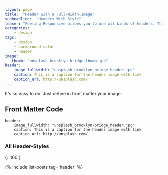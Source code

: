 ```yaml
---
layout: page
title:  "Header with a Full-Width-Image"
subheadline:  "Headers With Style"
teaser: "Feeling Responsive allows you to use all kinds of headers. This example shows a header with a <em>full-width-image</em>."
categories:
    - design
tags:
    - design
    - background color
    - header
image:
   thumb: "unsplash_brooklyn-bridge_thumb.jpg"
header:
    image_fullwidth: "unsplash_brooklyn-bridge_header.jpg"
    caption: This is a caption for the header image with link
    caption_url: http://unsplash.com/
---
```

It's so easy to do. Just define in front matter your image.
<!--more-->

## Front Matter Code

~~~
header:
    image_fullwidth: "unsplash_brooklyn-bridge_header.jpg"
    caption: This is a caption for the header image with link
    caption_url: http://unsplash.com/
~~~



### All Header-Styles 
{: .t60 }

{% include list-posts tag='header' %}